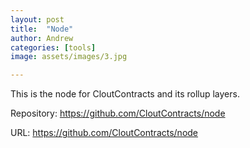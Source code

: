```yaml
---
layout: post
title:  "Node"
author: Andrew
categories: [tools]
image: assets/images/3.jpg

---
```

This is the node for CloutContracts and its rollup layers.

Repository: https://github.com/CloutContracts/node

URL: https://github.com/CloutContracts/node
